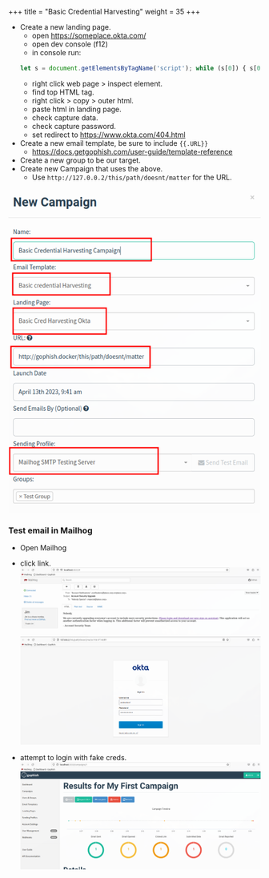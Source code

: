 +++
title = "Basic Credential Harvesting"
weight = 35
+++


- Create a new landing page.
  - open https://someplace.okta.com/
  - open dev console (f12)
  - in console run:
  ```js
  let s = document.getElementsByTagName('script'); while (s[0]) { s[0].parentNode.removeChild(s[0])} 
  ```
  - right click web page > inspect element.
  - find top HTML tag.
  - right click > copy > outer html.
  - paste html in landing page.
  - check capture data.
  - check capture password.
  - set redirect to https://www.okta.com/404.html
- Create a new email template, be sure to include `{{.URL}}`
  - https://docs.getgophish.com/user-guide/template-reference
- Create a new group to be our target.
- Create new Campaign that uses the above.
  - Use `http://127.0.0.2/this/path/doesnt/matter` for the URL.

![Basic Credential HArvesting Campaign](/static/how-to-phishing/basic-cred-harvest-campaign.png)

### Test email in Mailhog

- Open Mailhog
- click link.
![First Email](/static/how-to-phishing/first-email.png)
![First Landing Page](/static/how-to-phishing/first-landing-page.png)

- attempt to login with fake creds.
![First Campaign Results](/static/how-to-phishing/first-campaign.png)